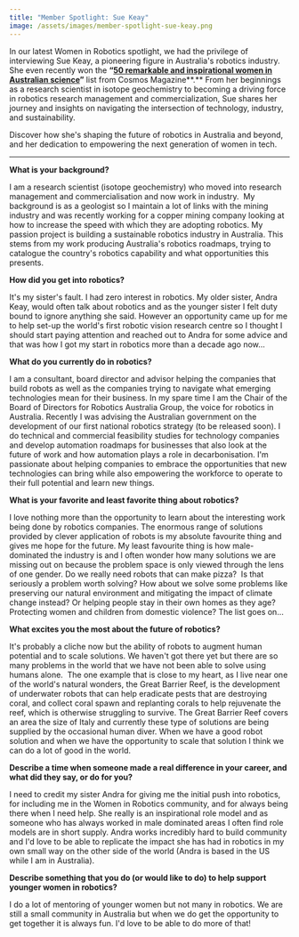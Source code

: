 ```yaml
---
title: "Member Spotlight: Sue Keay"
image: /assets/images/member-spotlight-sue-keay.png
---
```

In our latest Women in Robotics spotlight, we had the privilege of interviewing Sue Keay, a pioneering figure in Australia's robotics industry. She even recently won the **“[50 remarkable and inspirational women in Australian science](https://cosmosmagazine.com/people/society/50-remarkable-and-inspirational-women-in-australian-science/)”** list from Cosmos Magazine**.** From her beginnings as a research scientist in isotope geochemistry to becoming a driving force in robotics research management and commercialization, Sue shares her journey and insights on navigating the intersection of technology, industry, and sustainability. 

Discover how she's shaping the future of robotics in Australia and beyond, and her dedication to empowering the next generation of women in tech.

---

**What is your background?**

I am a research scientist (isotope geochemistry) who moved into research management and commercialisation and now work in industry.  My background is as a geologist so I maintain a lot of links with the mining industry and was recently working for a copper mining company looking at how to increase the speed with which they are adopting robotics. My passion project is building a sustainable robotics industry in Australia. This stems from my work producing Australia's robotics roadmaps, trying to catalogue the country's robotics capability and what opportunities this presents.


**How did you get into robotics?**

It's my sister's fault. I had zero interest in robotics. My older sister, Andra Keay, would often talk about robotics and as the younger sister I felt duty bound to ignore anything she said. However an opportunity came up for me to help set-up the world's first robotic vision research centre so I thought I should start paying attention and reached out to Andra for some advice and that was how I got my start in robotics more than a decade ago now...


**What do you currently do in robotics?**

I am a consultant, board director and advisor helping the companies that build robots as well as the companies trying to navigate what emerging technologies mean for their business. In my spare time I am the Chair of the Board of Directors for Robotics Australia Group, the voice for robotics in Australia. Recently I was advising the Australian government on the development of our first national robotics strategy (to be released soon). I do technical and commercial feasibility studies for technology companies and develop automation roadmaps for businesses that also look at the future of work and how automation plays a role in decarbonisation. I'm passionate about helping companies to embrace the opportunities that new technologies can bring while also empowering the workforce to operate to their full potential and learn new things. 


**What is your favorite and least favorite thing about robotics?**

I love nothing more than the opportunity to learn about the interesting work being done by robotics companies. The enormous range of solutions provided by clever application of robots is my absolute favourite thing and gives me hope for the future. My least favourite thing is how male-dominated the industry is and I often wonder how many solutions we are missing out on because the problem space is only viewed through the lens of one gender. Do we really need robots that can make pizza?  Is that seriously a problem worth solving? How about we solve some problems like preserving our natural environment and mitigating the impact of climate change instead? Or helping people stay in their own homes as they age?  Protecting women and children from domestic violence? The list goes on...


**What excites you the most about the future of robotics?**

It's probably a cliche now but the ability of robots to augment human potential and to scale solutions. We haven't got there yet but there are so many problems in the world that we have not been able to solve using humans alone.  The one example that is close to my heart, as I live near one of the world's natural wonders, the Great Barrier Reef, is the development of underwater robots that can help eradicate pests that are destroying coral, and collect coral spawn and replanting corals to help rejuvenate the reef, which is otherwise struggling to survive. The Great Barrier Reef covers an area the size of Italy and currently these type of solutions are being supplied by the occasional human diver. When we have a good robot solution and when we have the opportunity to scale that solution I think we can do a lot of good in the world.


**Describe a time when someone made a real difference in your career, and what did they say, or do for you?**

I need to credit my sister Andra for giving me the initial push into robotics, for including me in the Women in Robotics community, and for always being there when I need help. She really is an inspirational role model and as someone who has always worked in male dominated areas I often find role models are in short supply. Andra works incredibly hard to build community and I'd love to be able to replicate the impact she has had in robotics in my own small way on the other side of the world (Andra is based in the US while I am in Australia).


**Describe something that you do (or would like to do) to help support younger women in robotics?**

I do a lot of mentoring of younger women but not many in robotics. We are still a small community in Australia but when we do get the opportunity to get together it is always fun. I'd love to be able to do more of that!